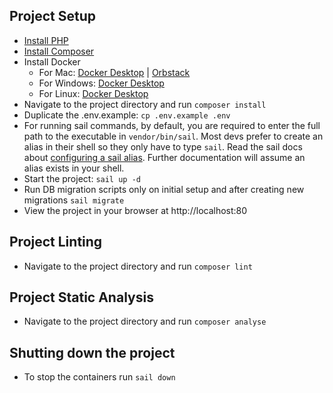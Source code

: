 ## Project Setup
* [Install PHP](https://www.php.net/manual/en/install.php)
* [Install Composer](https://getcomposer.org/doc/00-intro.md)
* Install Docker
  * For Mac: [Docker Desktop](https://docs.docker.com/desktop/install/mac-install/) | [Orbstack](https://docs.orbstack.dev/quick-start#installation)
  * For Windows: [Docker Desktop](https://docs.docker.com/desktop/install/windows-install/)
  * For Linux: [Docker Desktop](https://docs.docker.com/desktop/install/linux-install/)
* Navigate to the project directory and run `composer install`
* Duplicate the .env.example: `cp .env.example .env`
* For running sail commands, by default, you are required to enter the full path to the executable in `vendor/bin/sail`. Most devs prefer to create an alias in their shell so they only have to type `sail`. Read the sail docs about [configuring a sail alias](https://laravel.com/docs/11.x/sail#configuring-a-shell-alias). Further documentation will assume an alias exists in your shell.
* Start the project: `sail up -d`
* Run DB migration scripts only on initial setup and after creating new migrations `sail migrate`
* View the project in your browser at http://localhost:80

## Project Linting
* Navigate to the project directory and run `composer lint`

## Project Static Analysis
* Navigate to the project directory and run `composer analyse`

## Shutting down the project
- To stop the containers run `sail down`
